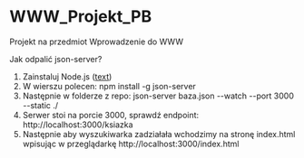 # WWW_Projekt_PB
Projekt na przedmiot Wprowadzenie do WWW

Jak odpalić json-server?

1. Zainstaluj Node.js ([text](https://nodejs.org/en))
2. W wierszu polecen: npm install -g json-server
3. Następnie w folderze z repo: json-server baza.json --watch --port 3000 --static ./
4. Serwer stoi na porcie 3000, sprawdź endpoint: http://localhost:3000/ksiazka
5. Następnie aby wyszukiwarka zadziałała wchodzimy na stronę index.html wpisując w przeglądarkę http://localhost:3000/index.html

